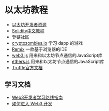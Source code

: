# 以太坊教程

- [以太坊开发者资源](https://ethereum.org/zh/developers/)
- [Solidity中文教程](https://learnblockchain.cn/docs/solidity/)
- [登链社区](https://learnblockchain.cn/)
- [cryptozombies.io](https://cryptozombies.io/)  学习 dapp 的游戏
- [Remix](https://remix-project.org/)  一款基于浏览器的IDE
- [web3.js](https://web3js.readthedocs.io/en/v1.8.0/)  用来和以太坊节点通信的JavaScript库
- [ethers.js](https://docs.ethers.io/v5/)  用来和以太坊节点通信的JavaScript库
- [Truffle官方文档](https://trufflesuite.com/)

## 学习文档
- [Web3开发者学习路线指南](https://juejin.cn/post/7114306640760799263)
- [如何进入 Web3 开发](https://zhuanlan.zhihu.com/p/456657873)